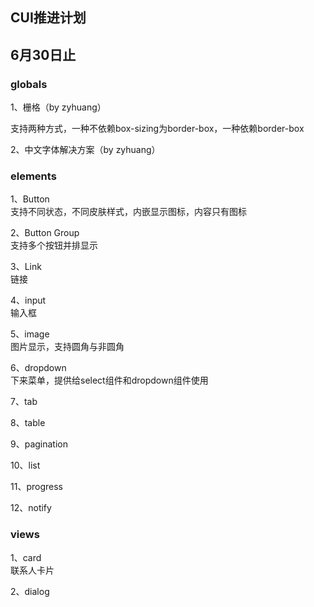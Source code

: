 ## CUI推进计划

## 6月30日止

### globals
1、栅格（by zyhuang）

支持两种方式，一种不依赖box-sizing为border-box，一种依赖border-box

2、中文字体解决方案（by zyhuang）

### elements
1、Button  
	支持不同状态，不同皮肤样式，内嵌显示图标，内容只有图标

2、Button Group  
	支持多个按钮并排显示

3、Link  
	链接

4、input  
	输入框

5、image  
	图片显示，支持圆角与非圆角

6、dropdown  
	下来菜单，提供给select组件和dropdown组件使用

7、tab
	
8、table

9、pagination

10、list

11、progress

12、notify

### views
1、card  
	联系人卡片

2、dialog











